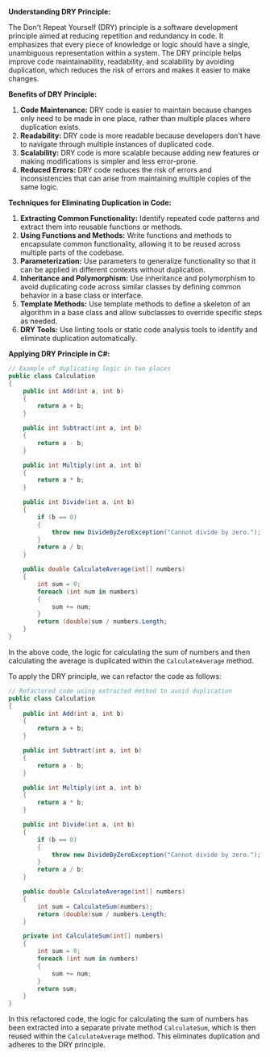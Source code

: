 **Understanding DRY Principle:**

The Don't Repeat Yourself (DRY) principle is a software development principle aimed at reducing repetition and redundancy in code. It emphasizes that every piece of knowledge or logic should have a single, unambiguous representation within a system. The DRY principle helps improve code maintainability, readability, and scalability by avoiding duplication, which reduces the risk of errors and makes it easier to make changes.

**Benefits of DRY Principle:**

1. **Code Maintenance:** DRY code is easier to maintain because changes only need to be made in one place, rather than multiple places where duplication exists.
2. **Readability:** DRY code is more readable because developers don't have to navigate through multiple instances of duplicated code.
3. **Scalability:** DRY code is more scalable because adding new features or making modifications is simpler and less error-prone.
4. **Reduced Errors:** DRY code reduces the risk of errors and inconsistencies that can arise from maintaining multiple copies of the same logic.

**Techniques for Eliminating Duplication in Code:**

1. **Extracting Common Functionality:** Identify repeated code patterns and extract them into reusable functions or methods.
2. **Using Functions and Methods:** Write functions and methods to encapsulate common functionality, allowing it to be reused across multiple parts of the codebase.
3. **Parameterization:** Use parameters to generalize functionality so that it can be applied in different contexts without duplication.
4. **Inheritance and Polymorphism:** Use inheritance and polymorphism to avoid duplicating code across similar classes by defining common behavior in a base class or interface.
5. **Template Methods:** Use template methods to define a skeleton of an algorithm in a base class and allow subclasses to override specific steps as needed.
6. **DRY Tools:** Use linting tools or static code analysis tools to identify and eliminate duplication automatically.

**Applying DRY Principle in C#:**

```csharp
// Example of duplicating logic in two places
public class Calculation
{
    public int Add(int a, int b)
    {
        return a + b;
    }

    public int Subtract(int a, int b)
    {
        return a - b;
    }

    public int Multiply(int a, int b)
    {
        return a * b;
    }

    public int Divide(int a, int b)
    {
        if (b == 0)
        {
            throw new DivideByZeroException("Cannot divide by zero.");
        }
        return a / b;
    }

    public double CalculateAverage(int[] numbers)
    {
        int sum = 0;
        foreach (int num in numbers)
        {
            sum += num;
        }
        return (double)sum / numbers.Length;
    }
}
```

In the above code, the logic for calculating the sum of numbers and then calculating the average is duplicated within the `CalculateAverage` method.

To apply the DRY principle, we can refactor the code as follows:

```csharp
// Refactored code using extracted method to avoid duplication
public class Calculation
{
    public int Add(int a, int b)
    {
        return a + b;
    }

    public int Subtract(int a, int b)
    {
        return a - b;
    }

    public int Multiply(int a, int b)
    {
        return a * b;
    }

    public int Divide(int a, int b)
    {
        if (b == 0)
        {
            throw new DivideByZeroException("Cannot divide by zero.");
        }
        return a / b;
    }

    public double CalculateAverage(int[] numbers)
    {
        int sum = CalculateSum(numbers);
        return (double)sum / numbers.Length;
    }

    private int CalculateSum(int[] numbers)
    {
        int sum = 0;
        foreach (int num in numbers)
        {
            sum += num;
        }
        return sum;
    }
}
```

In this refactored code, the logic for calculating the sum of numbers has been extracted into a separate private method `CalculateSum`, which is then reused within the `CalculateAverage` method. This eliminates duplication and adheres to the DRY principle.